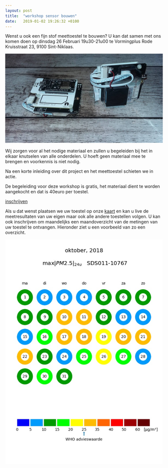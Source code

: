 ```yaml
---
layout: post
title:  "workshop sensor bouwen"
date:   2019-01-02 19:26:32 +0100
---
```


Wenst u ook een fijn stof meettoestel te bouwen? U kan dat samen met ons komen
doen op dinsdag 26 Februari 19u30-21u00 te Vormingplus Rode Kruisstraat 23,
9100 Sint-Niklaas.

![afbeelding sensor](/assets/20180924_sensor.jpg)

Wij zorgen voor al het nodige materiaal en zullen u begeleiden bij het in
elkaar knutselen van alle onderdelen. U hoeft geen materiaal mee te brengen en
voorkennis is niet nodig.

Na een korte inleiding over dit project en het meettoestel schieten we in
actie.

De begeleiding voor deze workshop is gratis, het materiaal dient te worden
aangekocht en dat is 40euro per toestel.

[inschrijven][inschrijven-vormingplus]

Als u dat wenst plaatsen we uw toestel op onze [kaart][kaart] en kan u live de
meetresultaten van uw eigen maar ook alle andere toestellen volgen. U kan ook
inschrijven om maandelijks een maandoverzicht van de metingen van uw
toestel te ontvangen. Hieronder ziet u een voorbeeld van zo een overzicht.

![overzicht-pm2.5](/assets/2018-10_SDS011-10767_pm2.5.jpg)


[inschrijven-vormingplus]: https://www.vormingpluswd.be/bouw-zelf-je-fijnstofsensor
[kaart]: /kaart
